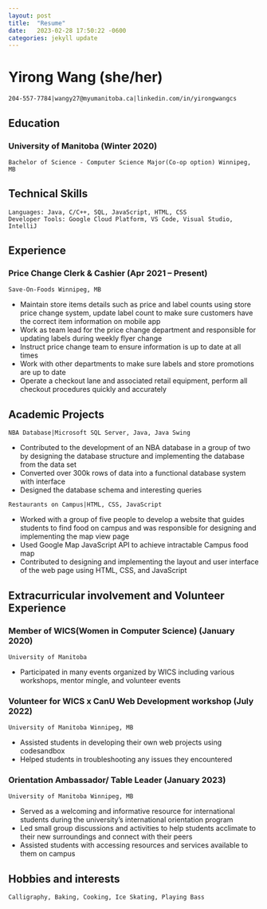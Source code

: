 ```yaml
---
layout: post
title:  "Resume"
date:   2023-02-28 17:50:22 -0600
categories: jekyll update
---
```


# Yirong Wang (she/her)

```
204-557-7784|wangy27@myumanitoba.ca|linkedin.com/in/yirongwangcs
```
## Education

### University of Manitoba (Winter 2020)

```
Bachelor of Science - Computer Science Major(Co-op option) Winnipeg, MB
```
## Technical Skills

```
Languages: Java, C/C++, SQL, JavaScript, HTML, CSS
Developer Tools: Google Cloud Platform, VS Code, Visual Studio, IntelliJ
```
## Experience

### Price Change Clerk & Cashier (Apr 2021 – Present)

```
Save-On-Foods Winnipeg, MB
```
- Maintain store items details such as price and label counts using store price change system, update label count to
    make sure customers have the correct item information on mobile app
- Work as team lead for the price change department and responsible for updating labels during weekly flyer change
- Instruct price change team to ensure information is up to date at all times
- Work with other departments to make sure labels and store promotions are up to date
- Operate a checkout lane and associated retail equipment, perform all checkout procedures quickly and accurately

## Academic Projects

```
NBA Database|Microsoft SQL Server, Java, Java Swing
```
- Contributed to the development of an NBA database in a group of two by designing the database structure and
    implementing the database from the data set
- Converted over 300k rows of data into a functional database system with interface
- Designed the database schema and interesting queries

```
Restaurants on Campus|HTML, CSS, JavaScript
```
- Worked with a group of five people to develop a website that guides students to find food on campus and was
    responsible for designing and implementing the map view page
- Used Google Map JavaScript API to achieve intractable Campus food map
- Contributed to designing and implementing the layout and user interface of the web page using HTML, CSS, and
    JavaScript

## Extracurricular involvement and Volunteer Experience

### Member of WICS(Women in Computer Science) (January 2020)

```
University of Manitoba
```
- Participated in many events organized by WICS including various workshops, mentor mingle, and volunteer events

### Volunteer for WICS x CanU Web Development workshop (July 2022)

```
University of Manitoba Winnipeg, MB
```
- Assisted students in developing their own web projects using codesandbox
- Helped students in troubleshooting any issues they encountered

### Orientation Ambassador/ Table Leader (January 2023)

```
University of Manitoba Winnipeg, MB
```
- Served as a welcoming and informative resource for international students during the university’s international
    orientation program
- Led small group discussions and activities to help students acclimate to their new surroundings and connect with
    their peers
- Assisted students with accessing resources and services available to them on campus

## Hobbies and interests

```
Calligraphy, Baking, Cooking, Ice Skating, Playing Bass
```

